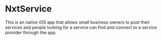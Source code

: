 # NxtService
This is an native iOS app that allows small business owners to post their services and people looking for a service can find and connect to a service provider through the app.

